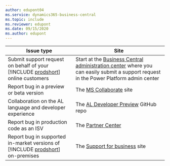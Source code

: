 ```yaml
---
author: edupont04
ms.service: dynamics365-business-central
ms.topic: include
ms.reviewer: edupont
ms.date: 09/15/2020
ms.author: edupont
---
```

|Issue type             |Site               |
|-----------------------|-------------------|
|Submit support request on behalf of your [!INCLUDE [prodshort](../developer/includes/prodshort.md)] online customers|Start at the [Business Central administration center](administration/tenant-admin-center.md) where you can easily submit a support request in the Power Platform admin center|
|Report bug in a preview or beta version|The [MS Collaborate](/collaborate/) site|
|Collaboration on the AL language and developer experience|The [AL Developer Preview](https://github.com/microsoft/al) GitHub repo|
|Report bug in production code as an ISV|The [Partner Center](/partner-center/report-problems-with-partner-center#report-a-problem-with-the-partner-center)|
|Report bug in supported in-market versions of [!INCLUDE [prodshort](../developer/includes/prodshort.md)] on-premises|The [Support for business](https://support.microsoft.com/en-us/supportforbusiness/productselection?sapId=93d37907-ad94-d591-22e9-593cfa09dd3f) site|
